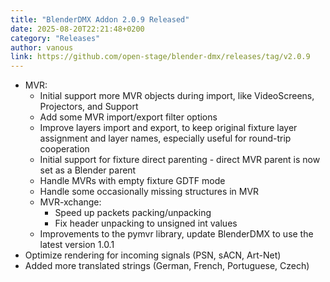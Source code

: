 ```yaml
---
title: "BlenderDMX Addon 2.0.9 Released"
date: 2025-08-20T22:21:48+0200
category: "Releases"
author: vanous
link: https://github.com/open-stage/blender-dmx/releases/tag/v2.0.9
---
```

* MVR:
    - Initial support more MVR objects during import, like VideoScreens,
      Projectors, and Support
    - Add some MVR import/export filter options
    - Improve layers import and export, to keep original fixture layer
      assignment and layer names, especially useful for round-trip cooperation
    - Initial support for fixture direct parenting - direct MVR parent is now
      set as a Blender parent
    - Handle MVRs with empty fixture GDTF mode
    - Handle some occasionally missing structures in MVR
    - MVR-xchange:
        - Speed up packets packing/unpacking
        - Fix header unpacking to unsigned int values
    - Improvements to the pymvr library, update BlenderDMX to use the latest
      version 1.0.1
* Optimize rendering for incoming signals (PSN, sACN, Art-Net)
* Added more translated strings (German, French, Portuguese, Czech)
